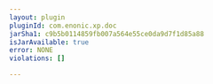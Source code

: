 ```yaml
---
layout: plugin
pluginId: com.enonic.xp.doc
jarSha1: c9b5b0114859fb007a564e55ce0da9d7f1d85a88
isJarAvailable: true
error: NONE
violations: []

---
```


